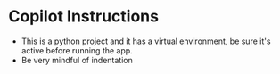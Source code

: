 # Copilot Instructions

- This is a python project and it has a virtual environment, be sure it's active before running the app.
- Be very mindful of indentation
